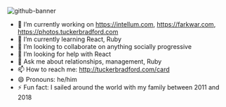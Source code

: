 ![github-banner](https://user-images.githubusercontent.com/63799/117485509-702ca180-af36-11eb-8580-a4e87c850530.png)


- 🔭 I’m currently working on https://intellum.com, https://farkwar.com, https://photos.tuckerbradford.com
- 🌱 I’m currently learning React, Ruby
- 👯 I’m looking to collaborate on anything socially progressive
- 🤔 I’m looking for help with React
- 💬 Ask me about relationships, management, Ruby
- 📫 How to reach me: http://tuckerbradford.com/card
- 😄 Pronouns: he/him
- ⚡ Fun fact: I sailed around the world with my family between 2011 and 2018
